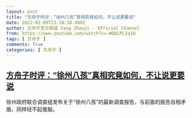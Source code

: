 ```yaml
---
layout: post
title: "方舟子时评：“徐州八孩”真相究竟如何，不让说更要说"
date: 2022-02-08T13:28:38.000Z
author: 方舟子官方频道 Fang Zhouzi - Official Channel
from: https://www.youtube.com/watch?v=-WQ0LPL1q1Q
tags: [ 方舟子 ]
comments: True
categories: [ 方舟子 ]
---
```

<!--1644326918000-->
[方舟子时评：“徐州八孩”真相究竟如何，不让说更要说](https://www.youtube.com/watch?v=-WQ0LPL1q1Q)
------

<div>
徐州政府联合调查组发布关于“徐州八孩”的最新调查报告，与前面的报告自相矛盾，同样经不起推敲。
</div>
